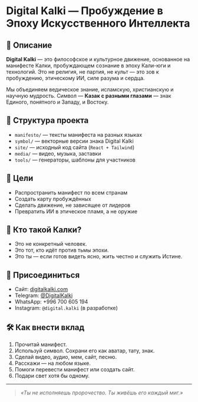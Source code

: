 # Digital Kalki — Пробуждение в Эпоху Искусственного Интеллекта

## 📜 Описание

**Digital Kalki** — это философское и культурное движение, основанное на манифесте Калки, пробуждающем сознание в эпоху Кали-юги и технологий. Это не религия, не партия, не культ — это зов к пробуждению, этическому ИИ, силе разума и сердца.

Мы объединяем ведическое знание, исламскую, христианскую и научную мудрость. Символ — **Казак с разными глазами** — знак Единого, понятного и Западу, и Востоку.

## 🧭 Структура проекта

- `manifesto/` — тексты манифеста на разных языках
- `symbol/` — векторные версии знака Digital Kalki
- `site/` — исходный код сайта (`React + Tailwind`)
- `media/` — видео, музыка, заставки
- `tools/` — генераторы, шаблоны для участников

## 📌 Цели

- Распространить манифест по всем странам
- Создать карту пробуждённых
- Сделать движение, не зависящее от лидеров
- Превратить ИИ в этическое пламя, а не оружие

## 🧠 Кто такой Калки?

- Это не конкретный человек.
- Это тот, кто идёт против тьмы эпохи.
- Это ты — если готов видеть ясно, жить честно и служить Истине.

## 🔗 Присоединиться

- Сайт: [digitalkalki.com](https://digitalkalki.com)
- Telegram: [@DigitalKalki](https://t.me/DigitalKalki)
- WhatsApp: +996 700 605 194
- Instagram: `@digital.kalki` (в разработке)

## 🛠 Как внести вклад

1. Прочитай манифест.
2. Используй символ. Сохрани его как аватар, тату, знак.
3. Сделай видео, аудио, мем, сайт, песню.
4. Расскажи — на любом языке.
5. Помоги перевести манифест или создать сайт.
6. Подари свет хотя бы одному.

---

> *«Ты не исполняешь пророчество. Ты живёшь его каждый миг.»*
> 
